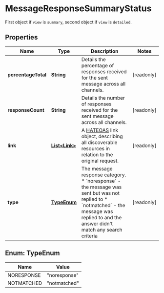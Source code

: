 

# MessageResponseSummaryStatus

First object if `view` is `summary`, second object if `view` is `detailed`.

## Properties

| Name | Type | Description | Notes |
|------------ | ------------- | ------------- | -------------|
|**percentageTotal** | **String** | Details the percentage of responses received for the sent message across all channels. |  [readonly] |
|**responseCount** | **String** | Details the number of responses received for the sent message across all channels. |  [readonly] |
|**link** | [**List&lt;Link&gt;**](Link.md) | A [HATEOAS](https://en.wikipedia.org/wiki/HATEOAS) link object, describing all discoverable resources in relation to the original request. |  [readonly] |
|**type** | [**TypeEnum**](#TypeEnum) | The message response category.  * &#x60;noresponse&#x60; - the message was sent but was not replied to * &#x60;notmatched&#x60; - the message was replied to and the answer didn&#39;t match any search criteria |  [readonly] |



## Enum: TypeEnum

| Name | Value |
|---- | -----|
| NORESPONSE | &quot;noresponse&quot; |
| NOTMATCHED | &quot;notmatched&quot; |



